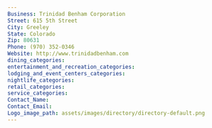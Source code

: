 ```yaml
---
Business: Trinidad Benham Corporation
Street: 615 5th Street
City: Greeley
State: Colorado
Zip: 80631
Phone: (970) 352-0346
Website: http://www.trinidadbenham.com
dining_categories: 
entertainment_and_recreation_categories: 
lodging_and_event_centers_categories: 
nightlife_categories: 
retail_categories: 
service_categories: 
Contact_Name: 
Contact_Email: 
Logo_image_path: assets/images/directory/directory-default.png
---
```

